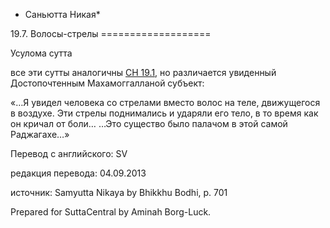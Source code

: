 * Саньютта Никая*

19\.7\. Волосы\-стрелы
\=\=\=\=\=\=\=\=\=\=\=\=\=\=\=\=\=\=\=

Усулома сутта

все эти сутты аналогичны [СН 19\.1](/sn19\.1/ru/sv), но различается увиденный Достопочтенным Махамоггалланой субъект:

«…Я увидел человека со стрелами вместо волос на теле, движущегося в воздухе\. Эти стрелы поднимались и ударяли его тело, в то время как он кричал от боли… …Это существо было палачом в этой самой Раджагахе…»

Перевод с английского: SV

редакция перевода: 04\.09\.2013

источник: Samyutta Nikaya by Bhikkhu Bodhi, p\. 701

Prepared for SuttaCentral by Aminah Borg\-Luck\.